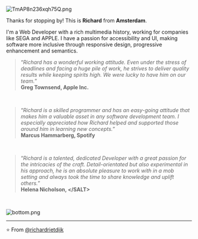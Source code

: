 ![TmAP8n236xqh75Q.png](https://i.loli.net/2020/07/13/OiwrC2KRZNPA9cJ.png)

Thanks for stopping by! This is **Richard** from **Amsterdam**.

<p>I'm a Web Developer with a rich multimedia history, working for companies like SEGA and APPLE.
I have a passion for accessibility and UI, making software more inclusive through responsive design, progressive enhancement and semantics.</p>


><q><i>Richard has a wonderful working attitude. Even under the stress of deadlines and facing a huge pile of work, he strives to deliver quality results while keeping spirits high. We were lucky to have him on our team.</i></q><br>
>**Greg Townsend, Apple Inc.**
<br>

><q><i>Richard is a skilled programmer and has an easy-going attitude that makes him a valuable asset in any software development team. I especially appreciated how Richard helped and supported those around him in learning new concepts.</i></q> <br>
>**Marcus Hammarberg, Spotify**
<br>

><q><i>Richard is a talented, dedicated Developer with a great passion for the intricacies of the craft. Detail-orientated but also experimental in his approach, he is an absolute pleasure to work with in a mob setting and always took the time to share knowledge and uplift others.</i></q> <br>
>**Helena Nicholson, \</SALT\>**
<br>

![bottom.png](https://i.loli.net/2020/07/12/b3grZD6LFseGuUP.png)

---
⭐️ From [@richardrietdijk](https://github.com/richardrietdijk)
